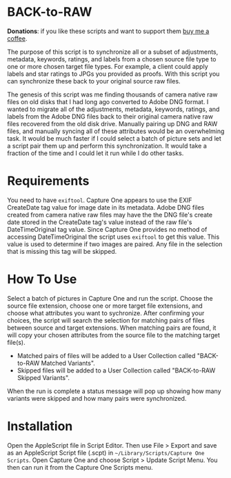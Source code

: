 # BACK-to-RAW

**Donations**: if you like these scripts and want to support them [buy me a coffee](https://buymeacoffee.com/walterrowe).

The purpose of this script is to synchronize all or a subset of adjustments, metadata, keywords, ratings, and labels from a chosen source file type to one or more chosen target file types. For example, a client could apply labels and star ratings to JPGs you provided as proofs. With this script you can synchronize these back to your original source raw files.

The genesis of this script was me finding thousands of camera native raw files on old disks that I had long ago converted to Adobe DNG format. I wanted to migrate all of the adjustments, metadata, keywords, ratings, and labels from the Adobe DNG files back to their original camera native raw files recovered from the old disk drive. Manually pairing up DNG and RAW files, and manually syncing all of these attributes would be an overwhelming task. It would be much faster if I could select a batch of picture sets and let a script pair them up and perform this synchronization. It would take a fraction of the time and I could let it run while I do other tasks.

# Requirements

You need to have `exiftool`. Capture One appears to use the EXIF CreateDate tag value for image date in its metadata. Adobe DNG files created from camera native raw files may have the the DNG file's create date stored in the CreateDate tag's value instead of the raw file's DateTimeOriginal tag value. Since Capture One provides no method of accessing DateTimeOriginal the script uses `exiftool` to get this value. This value is used to determine if two images are paired. Any file in the selection that is missing this tag will be skipped.

# How To Use

Select a batch of pictures in Capture One and run the script. Choose the source file extension, choose one or more target file extensions, and choose what attributes you want to sychronize. After confirming your choices, the script will search the selection for matching pairs of files between source and target extensions. When matching pairs are found, it will copy your chosen attributes from the source file to the matching target file(s).

- Matched pairs of files will be added to a User Collection called "BACK-to-RAW Matched Variants".
- Skipped files will be added to a User Collection called "BACK-to-RAW Skipped Variants".

When the run is complete a status message will pop up showing how many variants were skipped and how many pairs were synchronized.

# Installation

Open the AppleScript file in Script Editor. Then use File > Export and save as an AppleScript Script file (.scpt) in `~/Library/Scripts/Capture One Scripts`. Open Capture One and choose Script > Update Script Menu. You then can run it from the Capture One Scripts menu.

